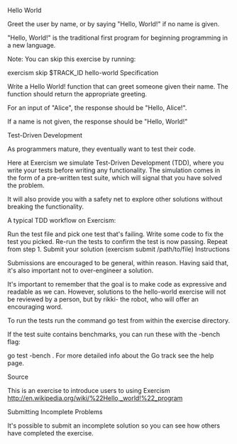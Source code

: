 Hello World

Greet the user by name, or by saying "Hello, World!" if no name is given.

"Hello, World!" is the traditional first program for beginning programming in a new language.

Note: You can skip this exercise by running:

exercism skip $TRACK_ID hello-world
Specification

Write a Hello World! function that can greet someone given their name. The function should return the appropriate greeting.

For an input of "Alice", the response should be "Hello, Alice!".

If a name is not given, the response should be "Hello, World!"

Test-Driven Development

As programmers mature, they eventually want to test their code.

Here at Exercism we simulate Test-Driven Development (TDD), where you write your tests before writing any functionality. The simulation comes in the form of a pre-written test suite, which will signal that you have solved the problem.

It will also provide you with a safety net to explore other solutions without breaking the functionality.

A typical TDD workflow on Exercism:

Run the test file and pick one test that's failing.
Write some code to fix the test you picked.
Re-run the tests to confirm the test is now passing.
Repeat from step 1.
Submit your solution (exercism submit /path/to/file)
Instructions

Submissions are encouraged to be general, within reason. Having said that, it's also important not to over-engineer a solution.

It's important to remember that the goal is to make code as expressive and readable as we can. However, solutions to the hello-world exercise will not be reviewed by a person, but by rikki- the robot, who will offer an encouraging word.

To run the tests run the command go test from within the exercise directory.

If the test suite contains benchmarks, you can run these with the -bench flag:

go test -bench .
For more detailed info about the Go track see the help page.

Source

This is an exercise to introduce users to using Exercism http://en.wikipedia.org/wiki/%22Hello,_world!%22_program

Submitting Incomplete Problems

It's possible to submit an incomplete solution so you can see how others have completed the exercise.